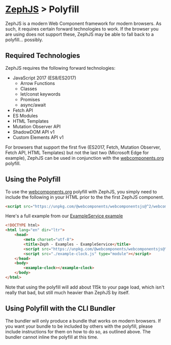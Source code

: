 # [ZephJS](../README.md) > Polyfill

ZephJS is a modern Web Component framework for modern browsers.  As such, it requires certain forward technologies to work.  If the browser you are using does not support these, ZephJS may be able to fall back to a polyfill... possibly.

## Required Technologies

ZephJS requires the following forward technologies:

 - JavaScript 2017 (ES8/ES2017)
   - Arrow Functions
   - Classes
   - let/const keywords
   - Promises
   - async/await
 - Fetch API
 - ES Modules
 - HTML Templates
 - Mutation Observer API
 - ShadowDOM API v1
 - Custom Elements API v1

For browsers that support the first five (ES2017, Fetch, Mutation Observer, Fetch API, HTML Templates) but not the last two (Microsoft Edge for example), ZephJS can be used in conjunction with the [webcomponents.org](https://www.webcomponents.org/introduction) polyfill.

## Using the Polyfill

To use the [webcomponents.org](https://www.webcomponents.org/introduction) polyfill with ZephJS, you simply need to include the following in your HTML prior to the the first ZephJS component.

```html
<script src="https://unpkg.com/@webcomponents/webcomponentsjs@^2/webcomponents-loader.js"></script>
```

Here's a full example from our [ExampleService example](./examples/ExampleService)

```html
<!DOCTYPE html>
<html lang="en" dir="ltr">
	<head>
		<meta charset="utf-8">
		<title>Zeph - Examples - ExampleService</title>
		<script src="https://unpkg.com/@webcomponents/webcomponentsjs@^2/webcomponents-loader.js"></script>
		<script src="./example-clock.js" type="module"></script>
	</head>
	<body>
		<example-clock></example-clock>
	</body>
</html>
```

Note that using the polyfill will add about 115k to your page load, which isn't really that bad, but still much heavier than ZephJS by itself.

## Using Polyfill with the CLI Bundler

The bundler will only produce a bundle that works on modern browsers.  If you want your bundle to be included by others with the polyfill, please include instructions for them on how to do so, as outlined above.  The bundler cannot inline the polyfill at this time.
